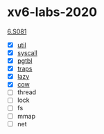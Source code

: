 # xv6-labs-2020
[6.S081](https://pdos.csail.mit.edu/6.828/2020/)  


- [x] [util](https://github.com/xsw0/xv6-labs-2020/tree/util)  
- [x] [syscall](https://github.com/xsw0/xv6-labs-2020/tree/syscall)  
- [x] [pgtbl](https://github.com/xsw0/xv6-labs-2020/tree/pgtbl)  
- [x] [traps](https://github.com/xsw0/xv6-labs-2020/tree/traps)  
- [x] [lazy](https://github.com/xsw0/xv6-labs-2020/tree/lazy)  
- [x] [cow](https://github.com/xsw0/xv6-labs-2020/tree/cow)  
- [ ] thread  
- [ ] lock  
- [ ] fs  
- [ ] mmap  
- [ ] net  
